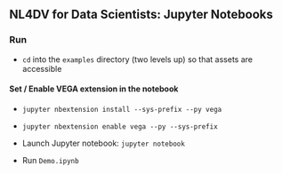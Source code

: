 ## NL4DV for Data Scientists: Jupyter Notebooks

### Run
- `cd` into the `examples` directory (two levels up) so that assets are accessible

#### Set / Enable VEGA extension in the notebook
- `jupyter nbextension install --sys-prefix --py vega`
- `jupyter nbextension enable vega --py --sys-prefix`

- Launch Jupyter notebook: `jupyter notebook`
- Run `Demo.ipynb`
